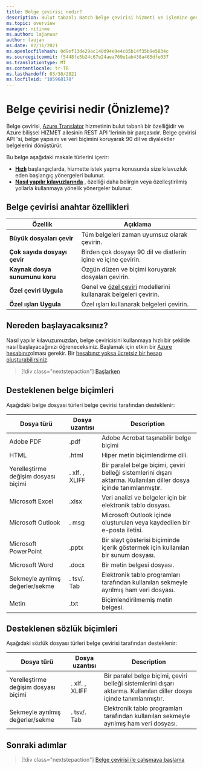 ```yaml
---
title: Belge çevirisi nedir?
description: Bulut tabanlı Batch belge çevirisi hizmeti ve işlemine genel bakış.
ms.topic: overview
manager: nitinme
ms.author: lajanuar
author: laujan
ms.date: 02/11/2021
ms.openlocfilehash: 0d9ef13de29ac140d94e9e4c05b14f35b9e5834c
ms.sourcegitcommit: f5448fe5b24c67e24aea769e1ab438a465dfe037
ms.translationtype: MT
ms.contentlocale: tr-TR
ms.lasthandoff: 03/30/2021
ms.locfileid: "105968178"
---
```

# <a name="what-is-document-translation-preview"></a>Belge çevirisi nedir (Önizleme)?

Belge çevirisi, [Azure Translator](../translator-info-overview.md) hizmetinin bulut tabanlı bir özelliğidir ve Azure bilişsel HIZMET ailesinin REST API 'lerinin bir parçasıdır. Belge çevirisi API 'si, belge yapısını ve veri biçimini koruyarak 90 dil ve diyalektler belgelerini dönüştürür.

Bu belge aşağıdaki makale türlerini içerir:  

* [**Hızlı**](get-started-with-document-translation.md) başlangıçlarda, hizmette istek yapma konusunda size kılavuzluk eden başlangıç yönergeleri bulunur.
* [**Nasıl yapılır kılavuzlarında**](create-sas-tokens.md) , özelliği daha belirgin veya özelleştirilmiş yollarla kullanmaya yönelik yönergeler bulunur.  

## <a name="document-translation-key-features"></a>Belge çevirisi anahtar özellikleri

| Özellik | Açıklama |
| ---------| -------------|
| **Büyük dosyaları çevir**| Tüm belgeleri zaman uyumsuz olarak çevirin.|
|**Çok sayıda dosyayı çevir**|Birden çok dosyayı 90 dil ve diatlerin içine ve içine çevirin.|
|**Kaynak dosya sunumunu koru**| Özgün düzen ve biçimi koruyarak dosyaları çevirin.|
|**Özel çeviri Uygula**| Genel ve [özel çeviri](../customization.md#custom-translator) modellerini kullanarak belgeleri çevirin.|
|**Özel ışları Uygula**|Özel ışları kullanarak belgeleri çevirin.|

## <a name="how-to-get-started"></a>Nereden başlayacaksınız?

Nasıl yapılır kılavuzumuzdan, belge çeviricisini kullanmaya hızlı bir şekilde nasıl başlayacağınızı öğreneceksiniz. Başlamak için etkin bir [Azure hesabınız](https://azure.microsoft.com/free/cognitive-services/)olması gerekir.  Bir [hesabınız yoksa ücretsiz bir hesap oluşturabilirsiniz](https://azure.microsoft.com/free).

> [!div class="nextstepaction"]
> [Başlarken](get-started-with-document-translation.md)

## <a name="supported-document-formats"></a>Desteklenen belge biçimleri

Aşağıdaki belge dosyası türleri belge çevirisi tarafından desteklenir:

| Dosya türü| Dosya uzantısı|Description|
|---|---|--|
|Adobe PDF|.pdf|Adobe Acrobat taşınabilir belge biçimi|
|HTML|.html|Hiper metin biçimlendirme dili.|
|Yerelleştirme değişim dosyası biçimi|. xlf. , XLIFF| Bir paralel belge biçimi, çeviri belleği sistemlerini dışarı aktarma. Kullanılan diller dosya içinde tanımlanmıştır.|
|Microsoft Excel|.xlsx|Veri analizi ve belgeler için bir elektronik tablo dosyası.|
|Microsoft Outlook|. msg|Microsoft Outlook içinde oluşturulan veya kaydedilen bir e-posta iletisi.|
|Microsoft PowerPoint|.pptx| Bir slayt gösterisi biçiminde içerik göstermek için kullanılan bir sunum dosyası.|
|Microsoft Word|.docx| Bir metin belgesi dosyası.|
|Sekmeyle ayrılmış değerler/sekme|. tsv/. Tab| Elektronik tablo programları tarafından kullanılan sekmeyle ayrılmış ham veri dosyası.|
|Metin|.txt| Biçimlendirilmemiş metin belgesi.|

## <a name="supported-glossary-formats"></a>Desteklenen sözlük biçimleri

Aşağıdaki sözlük dosyası türleri belge çevirisi tarafından desteklenir:

| Dosya türü| Dosya uzantısı|Description|
|---|---|--|
|Yerelleştirme değişim dosyası biçimi|. xlf. , XLIFF| Bir paralel belge biçimi, çeviri belleği sistemlerini dışarı aktarma. Kullanılan diller dosya içinde tanımlanmıştır.|
|Sekmeyle ayrılmış değerler/sekme|. tsv/. Tab| Elektronik tablo programları tarafından kullanılan sekmeyle ayrılmış ham veri dosyası.|

## <a name="next-steps"></a>Sonraki adımlar

> [!div class="nextstepaction"]
> [Belge çevirisi ile çalışmaya başlama](get-started-with-document-translation.md)
